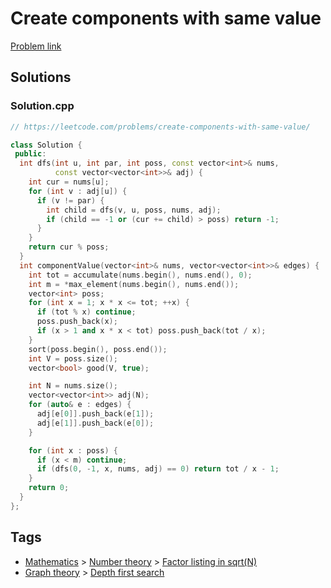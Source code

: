 # Create components with same value

[Problem link](https://leetcode.com/problems/create-components-with-same-value/)

## Solutions


### Solution.cpp
```cpp
// https://leetcode.com/problems/create-components-with-same-value/

class Solution {
 public:
  int dfs(int u, int par, int poss, const vector<int>& nums,
          const vector<vector<int>>& adj) {
    int cur = nums[u];
    for (int v : adj[u]) {
      if (v != par) {
        int child = dfs(v, u, poss, nums, adj);
        if (child == -1 or (cur += child) > poss) return -1;
      }
    }
    return cur % poss;
  }
  int componentValue(vector<int>& nums, vector<vector<int>>& edges) {
    int tot = accumulate(nums.begin(), nums.end(), 0);
    int m = *max_element(nums.begin(), nums.end());
    vector<int> poss;
    for (int x = 1; x * x <= tot; ++x) {
      if (tot % x) continue;
      poss.push_back(x);
      if (x > 1 and x * x < tot) poss.push_back(tot / x);
    }
    sort(poss.begin(), poss.end());
    int V = poss.size();
    vector<bool> good(V, true);

    int N = nums.size();
    vector<vector<int>> adj(N);
    for (auto& e : edges) {
      adj[e[0]].push_back(e[1]);
      adj[e[1]].push_back(e[0]);
    }

    for (int x : poss) {
      if (x < m) continue;
      if (dfs(0, -1, x, nums, adj) == 0) return tot / x - 1;
    }
    return 0;
  }
};
```
## Tags

* [Mathematics](/README.md#Mathematics) > [Number theory](/README.md#Mathematics-Number_theory) > [Factor listing in sqrt(N)](/README.md#Mathematics-Number_theory-Factor_listing_in_sqrt_N_)
* [Graph theory](/README.md#Graph_theory) > [Depth first search](/README.md#Graph_theory-Depth_first_search)
